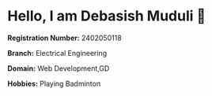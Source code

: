 # Hello, I am **Debasish Muduli** 👋

**Registration Number:** 2402050118

**Branch:** Electrical Engineering

**Domain:** Web Development,GD

**Hobbies:** Playing Badminton